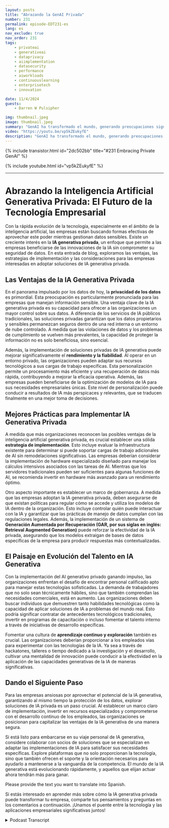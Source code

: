 ```yaml
---
layout: posts
title: "Abrazando la GenAI Privada"
number: 231
permalink: episode-EDT231-es
lang: es
nav_exclude: true
nav_order: 231
tags:
    - privateai
    - generativeai
    - dataprivacy
    - aiimplementation
    - datasecurity
    - performance
    - aiworkloads
    - continuouslearning
    - enterprisetech
    - innovation

date: 11/4/2024
guests:
    - Darren W Pulsipher

img: thumbnail.jpeg
image: thumbnail.jpeg
summary: "GenAI ha transformado el mundo, generando preocupaciones significativas sobre la privacidad de los datos, la filtración, el sesgo y la pérdida de control. Sin embargo, estas preocupaciones pueden gestionarse de manera efectiva con un enfoque único para el GenAI público prevalente. Descubra cómo el GenAI privado está empoderando a las organizaciones para regular y aprovechar esta potente nueva herramienta. Escuche la perspicaz entrevista de Darren con Jason Langone, un reconocido especialista en IA de Nutanix, mientras comparte su experiencia e ideas."
video: "https://youtu.be/vp5kZEukyfE"
description: "GenAI ha transformado el mundo, generando preocupaciones significativas sobre la privacidad de los datos, la filtración, el sesgo y la pérdida de control. Sin embargo, estas preocupaciones pueden gestionarse de manera efectiva con un enfoque único para el GenAI público prevalente. Descubra cómo el GenAI privado está empoderando a las organizaciones para regular y aprovechar esta potente nueva herramienta. Escuche la perspicaz entrevista de Darren con Jason Langone, un reconocido especialista en IA de Nutanix, mientras comparte su experiencia e ideas."
---
```


<div>
{% include transistor.html id="2dc502bb" title="#231 Embracing Private GenAI" %}

{% include youtube.html id="vp5kZEukyfE" %}
</div>

---

# Abrazando la Inteligencia Artificial Generativa Privada: El Futuro de la Tecnología Empresarial

Con la rápida evolución de la tecnología, especialmente en el ámbito de la inteligencia artificial, las empresas están buscando formas efectivas de aprovechar este poder mientras gestionan datos sensibles. Existe un creciente interés en la **IA generativa privada**, un enfoque que permite a las empresas beneficiarse de las innovaciones de la IA sin comprometer su seguridad de datos. En esta entrada de blog, exploramos las ventajas, las estrategias de implementación y las consideraciones para las empresas interesadas en adoptar soluciones de IA generativa privada.

## Las Ventajas de la IA Generativa Privada

En el panorama impulsado por los datos de hoy, la **privacidad de los datos** es primordial. Esta preocupación es particularmente pronunciada para las empresas que manejan información sensible. Una ventaja clave de la IA generativa privada es su capacidad para ofrecer a las organizaciones un mayor control sobre sus datos. A diferencia de los servicios de IA públicos tradicionales, las soluciones privadas garantizan que los datos propietarios y sensibles permanezcan seguros dentro de una red interna o un entorno de nube controlado. A medida que las violaciones de datos y los problemas de cumplimiento se vuelven más prevalentes, la capacidad de proteger la información no es solo beneficiosa, sino esencial.

Además, la implementación de soluciones privadas de IA generativa puede mejorar significativamente el **rendimiento y la fiabilidad**. Al operar en un entorno privado, las organizaciones pueden adaptar sus recursos tecnológicos a sus cargas de trabajo específicas. Esta personalización permite un procesamiento más eficiente y una recuperación de datos más rápida, contribuyendo a mejorar la eficacia operativa. Además, las empresas pueden beneficiarse de la optimización de modelos de IA para sus necesidades empresariales únicas. Este nivel de personalización puede conducir a resultados de IA más perspicaces y relevantes, que se traducen finalmente en una mejor toma de decisiones.

## Mejores Prácticas para Implementar IA Generativa Privada

A medida que más organizaciones reconocen las posibles ventajas de la inteligencia artificial generativa privada, es crucial establecer una sólida **estrategia de implementación**. Esto incluye evaluar la infraestructura existente para determinar si puede soportar cargas de trabajo adicionales de AI sin remodelaciones significativas. Las empresas deberían considerar la implementación de hardware especializado diseñado para manejar los cálculos intensivos asociados con las tareas de AI. Mientras que los servidores tradicionales pueden ser suficientes para algunas funciones de AI, se recomienda invertir en hardware más avanzado para un rendimiento óptimo.

Otro aspecto importante es establecer un marco de gobernanza. A medida que las empresas adoptan la IA generativa privada, deben asegurarse de que existan políticas para regular cómo se accede y utiliza los modelos de IA dentro de la organización. Esto incluye controlar quién puede interactuar con la IA y garantizar que las prácticas de manejo de datos cumplan con las regulaciones legales. Además, la implementación de un sistema de **Generación Aumentada por Recuperación (GAR, por sus siglas en inglés: Retrieval Augmented Generation)** puede reforzar la efectividad de la IA privada, asegurando que los modelos extraigan de bases de datos específicas de la empresa para producir respuestas más contextualizadas.

## El Paisaje en Evolución del Talento en IA Generativa

Con la implementación del AI generativo privado ganando impulso, las organizaciones enfrentan el desafío de encontrar personal calificado apto para manejar estas tecnologías sofisticadas. La demanda de trabajadores que no solo sean técnicamente hábiles, sino que también comprendan las necesidades comerciales, está en aumento. Las organizaciones deben buscar individuos que demuestren tanto habilidades tecnológicas como la capacidad de aplicar soluciones de IA a problemas del mundo real. Esto podría significar contratar de antecedentes tecnológicos tradicionales, invertir en programas de capacitación o incluso fomentar el talento interno a través de iniciativas de desarrollo específicas.

Fomentar una cultura de **aprendizaje continuo y exploración** también es crucial. Las organizaciones deberían proporcionar a los empleados vías para experimentar con las tecnologías de la IA. Ya sea a través de hackatones, talleres o tiempo dedicado a la investigación y el desarrollo, cultivar una mentalidad de innovación puede conducir a la efectividad en la aplicación de las capacidades generativas de la IA de maneras significativas.

## Dando el Siguiente Paso

Para las empresas ansiosas por aprovechar el potencial de la IA generativa, garantizando al mismo tiempo la protección de los datos, explorar soluciones de IA privada es un paso crucial. Al establecer un marco claro de implementación, invertir en recursos especializados y comprometerse con el desarrollo continuo de los empleados, las organizaciones se posicionan para capitalizar las ventajas de la IA generativa de una manera segura.

Si está listo para embarcarse en su viaje personal de IA generativa, considere colaborar con socios de soluciones que se especializan en adaptar las implementaciones de IA para satisfacer sus necesidades específicas. Explore plataformas que no solo proporcionan la tecnología, sino que también ofrecen el soporte y la orientación necesarios para ayudarlo a mantenerse a la vanguardia de la competencia. El mundo de la IA generativa está evolucionando rápidamente, y aquellos que elijan actuar ahora tendrán más para ganar.

Please provide the text you want to translate into Spanish.

Si estás interesado en aprender más sobre cómo la IA generativa privada puede transformar tu empresa, comparte tus pensamientos y preguntas en los comentarios a continuación. ¡Unamos el puente entre la tecnología y las aplicaciones empresariales significativas juntos!



<details>
<summary> Podcast Transcript </summary>

<p></p>

</details>
